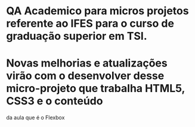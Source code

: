 # QA Academico para micros projetos referente ao IFES para o curso de graduação superior em TSI.
# Novas melhorias e atualizações virão com o desenvolver desse micro-projeto que trabalha HTML5, CSS3 e o conteúdo
  da aula que é o Flexbox
